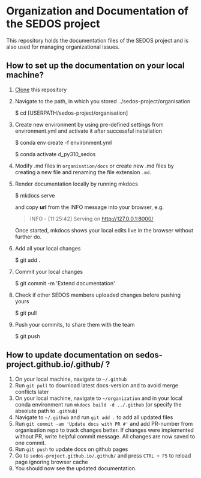 # Organization and Documentation of the SEDOS project

This repository holds the documentation files of the SEDOS project and is also used for managing organizational issues. 

## How to set up the documentation on your local machine?

1. [Clone](https://docs.github.com/en/repositories/creating-and-managing-repositories/cloning-a-repository) this repository


2. Navigate to the path, in which you stored ../sedos-project/organisation


      $ cd [USERPATH/sedos-project/organisation]


3. Create new environment by using pre-defined settings from environment.yml and activate it after successful installation
 

      $ conda env create -f environment.yml

      $ conda activate d_py310_sedos
      

4. Modify .md files in `organisation/docs` or create new .md files by creating a new file and renaming the file extension `.md`.


5. Render documentation locally by running mkdocs 

   
      $ mkdocs serve

   and copy **url** from the INFO message into your browser, e.g.
   

   > INFO     -  [11:25:42] Serving on http://127.0.0.1:8000/

   Once started, mkdocs shows your local edits live in the browser without further do.


6. Add all your local changes

   
      $ git add .

7. Commit your local changes

   
      $ git commit -m 'Extend documentation'

8. Check if other SEDOS members uploaded changes before pushing yours

   
      $ git pull   

9. Push your commits, to share them with the team

    
      $ git push


## How to update documentation on sedos-project.github.io/.github/ ?

1. On your local machine, navigate to `~/.github`
1. Run `git pull` to download latest docs-version and to avoid merge conflicts later
1. On your local machine, navigate to `~/organization` and in your local conda environment run `mkdocs build -d ../.github` (or specify the absolute path to `.github`)
1. Navigate to `~/.github` and run `git add .` to add all updated files
1. Run `git commit -am 'Update docs with PR #'` and add PR-number from organisation repo to track changes better. 
   If changes were implemented without PR, write helpful commit message. All changes are now saved to one commit.
1. Run `git push` to update docs on github pages
1. Go to `sedos-project.github.io/.github/` and press `CTRL + F5` to reload page ignoring browser cache
1. You should now see the updated documentation.
